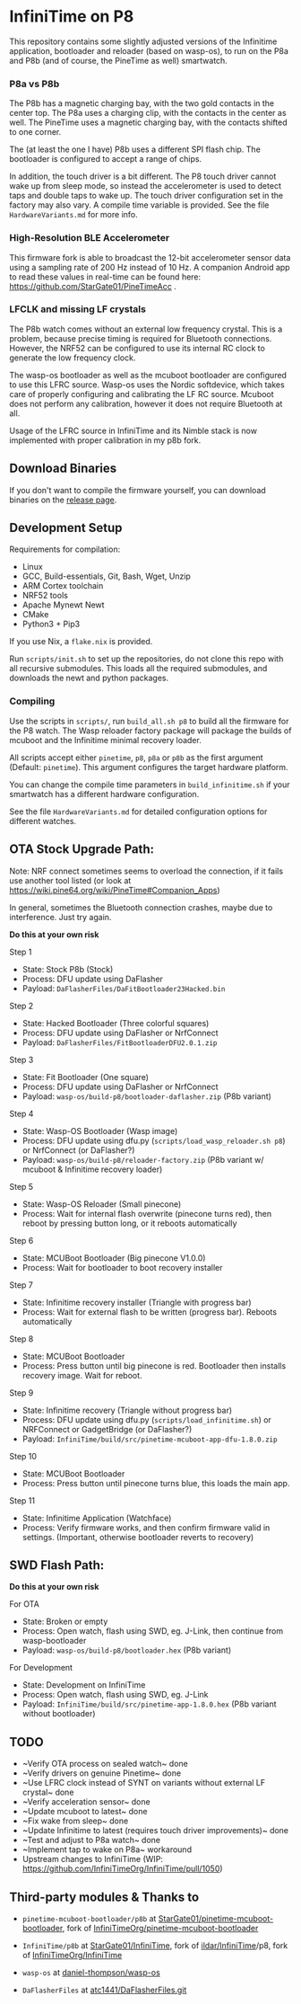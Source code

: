 # InfiniTime on P8

This repository contains some slightly adjusted versions of the Infinitime application, bootloader and reloader (based on wasp-os), to run on the P8a and P8b (and of course, the PineTime as well) smartwatch.

### P8a vs P8b

The P8b has a magnetic charging bay, with the two gold contacts in the center top. The P8a uses a charging clip, with the contacts in the center as well. The PineTime uses a magnetic charging bay, with the contacts shifted to one corner.

The (at least the one I have) P8b uses a different SPI flash chip. The bootloader is configured to accept a range of chips. 

In addition, the touch driver is a bit different. The P8 touch driver cannot wake up from sleep mode, so instead the accelerometer is used to detect taps and double taps to wake up. The touch driver configuration set in the factory may also vary. A compile time variable is provided. See the file `HardwareVariants.md` for more info.

### High-Resolution BLE Accelerometer

This firmware fork is able to broadcast the 12-bit accelerometer sensor data using a sampling rate of 200 Hz instead of 10 Hz. A companion Android app to read these values in real-time can be found here: https://github.com/StarGate01/PineTimeAcc .

### LFCLK and missing LF crystals

The P8b watch comes without an external low frequency crystal. This is a problem, because precise timing is required for Bluetooth connections. However, the NRF52 can be configured to use its internal RC clock to generate the low frequency clock.

The wasp-os bootloader as well as the mcuboot bootloader are configured to use this LFRC source. Wasp-os uses the Nordic softdevice, which takes care of properly configuring and calibrating the LF RC source. Mcuboot does not perform any calibration, however it does not require Bluetooth at all.

Usage of the LFRC source in InfiniTime and its Nimble stack is now implemented with proper calibration in my p8b fork.

## Download Binaries

If you don't want to compile the firmware yourself, you can download binaries on the [release page](https://github.com/StarGate01/p8b-infinitime/releases).

## Development Setup

Requirements for compilation:

- Linux
- GCC, Build-essentials, Git, Bash, Wget, Unzip
- ARM Cortex toolchain
- NRF52 tools
- Apache Mynewt Newt
- CMake
- Python3 + Pip3

If you use Nix, a `flake.nix` is provided.

Run `scripts/init.sh` to set up the repositories, do not clone this repo with all recursive submodules. This loads all the required submodules, and downloads the newt and python packages.

### Compiling

Use the scripts in `scripts/`, run `build_all.sh p8` to build all the firmware for the P8 watch. The Wasp reloader factory package will package the builds of mcuboot and the Infinitime minimal recovery loader.

All scripts accept either `pinetime`, `p8`, `p8a` or `p8b` as the first argument (Default: `pinetime`). This argument configures the target hardware platform.

You can change the compile time parameters in `build_infinitime.sh` if your smartwatch has a different hardware configuration.

See the file `HardwareVariants.md` for detailed configuration options for different watches.

## OTA Stock Upgrade Path:

Note: NRF connect sometimes seems to overload the connection, if it fails use another tool listed (or look at https://wiki.pine64.org/wiki/PineTime#Companion_Apps)

In general, sometimes the Bluetooth connection crashes, maybe due to interference. Just try again.

**Do this at your own risk**

Step 1

- State: Stock P8b (Stock)
- Process: DFU update using DaFlasher
- Payload: `DaFlasherFiles/DaFitBootloader23Hacked.bin`

Step 2

- State: Hacked Bootloader (Three colorful squares)
- Process: DFU update using DaFlasher or NrfConnect
- Payload: `DaFlasherFiles/FitBootloaderDFU2.0.1.zip`

Step 3

- State: Fit Bootloader (One square)
- Process: DFU update using DaFlasher or NrfConnect
- Payload: `wasp-os/build-p8/bootloader-daflasher.zip` (P8b variant)

Step 4

- State: Wasp-OS Bootloader (Wasp image)
- Process: DFU update using dfu.py (`scripts/load_wasp_reloader.sh p8`) or NrfConnect (or DaFlasher?)
- Payload: `wasp-os/build-p8/reloader-factory.zip` (P8b variant w/ mcuboot & Infinitime recovery loader)

Step 5

- State: Wasp-OS Reloader (Small pinecone)
- Process: Wait for internal flash overwrite (pinecone turns red), then reboot by pressing button long, or it reboots automatically

Step 6

- State: MCUBoot Bootloader (Big pinecone V1.0.0)
- Process: Wait for bootloader to boot recovery installer

Step 7

- State: Infinitime recovery installer (Triangle with progress bar)
- Process: Wait for external flash to be written (progress bar). Reboots automatically

Step 8

- State: MCUBoot Bootloader
- Process: Press button until big pinecone is red. Bootloader then installs recovery image. Wait for reboot.

Step 9

- State: Infinitime recovery (Triangle without progress bar)
- Process: DFU update using dfu.py (`scripts/load_infinitime.sh`) or NRFConnect or GadgetBridge (or DaFlasher?)
- Payload: `InfiniTime/build/src/pinetime-mcuboot-app-dfu-1.8.0.zip`

Step 10

- State: MCUBoot Bootloader
- Process: Press button until pinecone turns blue, this loads the main app.

Step 11

- State: Infinitime Application (Watchface)
- Process: Verify firmware works, and then confirm firmware valid in settings. (Important, otherwise bootloader reverts to recovery)

## SWD Flash Path:

**Do this at your own risk**

For OTA

- State: Broken or empty
- Process: Open watch, flash using SWD, eg. J-Link, then continue from wasp-bootloader
- Payload: `wasp-os/build-p8/bootloader.hex` (P8b variant)

For Development

- State: Development on InfiniTime
- Process: Open watch, flash using SWD, eg. J-Link
- Payload: `InfiniTime/build/src/pinetime-app-1.8.0.hex` (P8b variant without bootloader)

## TODO

- ~Verify OTA process on sealed watch~ done
- ~Verify drivers on genuine Pinetime~ done
- ~Use LFRC clock instead of SYNT on variants without external LF crystal~ done
- ~Verify acceleration sensor~ done
- ~Update mcuboot to latest~ done
- ~Fix wake from sleep~ done
- ~Update Infinitime to latest (requires touch driver improvements)~ done
- ~Test and adjust to P8a watch~ done
- ~Implement tap to wake on P8a~ workaround
- Upstream changes to InfiniTime (WIP: https://github.com/InfiniTimeOrg/InfiniTime/pull/1050)

## Third-party modules & Thanks to

- `pinetime-mcuboot-bootloader/p8b` at [StarGate01/pinetime-mcuboot-bootloader](https://github.com/StarGate01/pinetime-mcuboot-bootloader.git), fork of [InfiniTimeOrg/pinetime-mcuboot-bootloader](https://github.com/InfiniTimeOrg/pinetime-mcuboot-bootloader)

- `InfiniTime/p8b` at [StarGate01/InfiniTime](https://github.com/StarGate01/InfiniTime), fork of [ildar/InfiniTime](https://github.com/ildar/InfiniTime)/p8, fork of [InfiniTimeOrg/InfiniTime](https://github.com/InfiniTimeOrg/InfiniTime)

- `wasp-os` at [daniel-thompson/wasp-os](https://github.com/daniel-thompson/wasp-os)

- `DaFlasherFiles` at [atc1441/DaFlasherFiles.git](https://github.com/atc1441/DaFlasherFiles.git)
